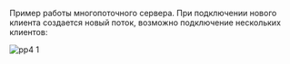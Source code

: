 Пример работы многопоточного сервера. При подключении нового клиента создается новый поток, возможно подключение нескольких клиентов:

![pp4 1](https://user-images.githubusercontent.com/91433112/141603438-82f8eedc-7232-49e9-a8df-52a07d70562f.png)

